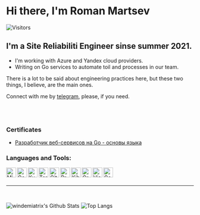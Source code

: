 # Hi there, I'm Roman Martsev
![Visitors](https://visitor-badge.glitch.me/badge?page_id=windemiatrix)

## I'm a Site Reliabiliti Engineer sinse summer 2021.

- I'm working with Azure and Yandex cloud providers.
- Writing on Go services to automate toil and processes in our team.

There is a lot to be said about engineering practices here, but these two things, I believe, are the main ones.

Connect with me by [telegram][telegram], please, if you need.

<br />
<br />

### Certificates

- [Разработчик веб-сервисов на Go - основы языка](coursera.org/verify/X6Y68MN64NX4)

### Languages and Tools:

<img align="left" alt="Microsoft Azure" height="26px" src="https://cdn.simpleicons.org/microsoftazure/666666" />
<img align="left" alt="Golang" height="26px" src="https://cdn.simpleicons.org/go/666666" />
<img align="left" alt="Kubernetes" height="26px" src="https://cdn.simpleicons.org/kubernetes/666666" />
<img align="left" alt="Terraform" height="26px" src="https://cdn.simpleicons.org/terraform/666666" />
<img align="left" alt="GitHub" height="26px" src="https://cdn.simpleicons.org/github/666666" />
<img align="left" alt="Prometheus" height="26px" src="https://cdn.simpleicons.org/prometheus/666666" />
<img align="left" alt="Kibana" height="26px" src="https://cdn.simpleicons.org/kibana/666666" />
<img align="left" alt="Grafana" height="26px" src="https://cdn.simpleicons.org/grafana/666666" />
<img align="left" alt="Visual Studio Code" height="26px" src="https://cdn.simpleicons.org/visualstudiocode/666666" />
<img align="left" alt="Goland" height="26px" src="https://cdn.simpleicons.org/goland/666666" />

<br />
<br />

---

<br />

![windemiatrix's Github Stats](https://github-readme-stats.vercel.app/api?username=windemiatrix&show_icons=true&theme=radical)
![Top Langs](https://github-readme-stats.vercel.app/api/top-langs/?username=windemiatrix&count_private=true&hide=tsql&langs_count=7&theme=radical&layout=compact)

[telegram]: https://t.me/windemiatrix
